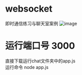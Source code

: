 # websocket
即时通信练习与聊天室案例
![image](https://github.com/K423/websocket/assets/37209805/fe945305-3d13-4438-a5f8-1362f676f1b8)
# 运行端口号 3000
直接下载运行chat文件夹中的app.js  
运行命令 node app.js
